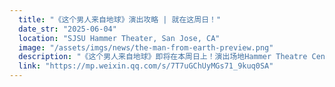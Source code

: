 ```yaml
---
  title: "《这个男人来自地球》演出攻略 | 就在这周日！"
  date_str: "2025-06-04"
  location: "SJSU Hammer Theater, San Jose, CA"
  image: "/assets/imgs/news/the-man-from-earth-preview.png"
  description: "《这个男人来自地球》即将在本周日上！演出场地Hammer Theatre Center 旁边设置有停车楼，可从S Second St 入口驶入。检票将于演出时间30分钟前 (1:30PM) 开始, 请大家按时入场，入场后就坐于预选的座位。演出过程中请将手机调至静音，请勿拍照、录像或录音。本次演出时长约90分钟，不设置中场休息。周日的演出后，将有30分钟左右的演后谈，届时《这个男人来自地球》主创团队将与大家分享交流制作过程中的趣事和心得。"
  link: "https://mp.weixin.qq.com/s/7T7uGChUyMGs71_9kuq0SA"
---
```

